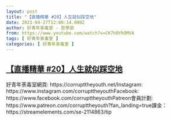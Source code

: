 ```yaml
---
layout: post
title: "【直播精華 #20】人生就似踩空地"
date: 2021-04-27T12:00:14.000Z
author: 好青年荼毒室 - 哲學部
from: https://www.youtube.com/watch?v=CK7h0YhOMVA
tags: [ 好青年荼毒室 ]
categories: [ 好青年荼毒室 ]
---
```

<!--1619524814000-->
[【直播精華 #20】人生就似踩空地](https://www.youtube.com/watch?v=CK7h0YhOMVA)
------

<div>
好青年荼毒室網頁: https://corrupttheyouth.net/Instagram: https://www.instagram.com/corrupttheyouthFacebook: https://www.facebook.com/corrupttheyouthPatreon會員計劃: https://www.patreon.com/corrupttheyouth?fan_landing=true課金：https://streamelements.com/se-2114863/tip
</div>
